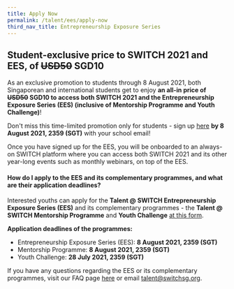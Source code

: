 ```yaml
---
title: Apply Now
permalink: /talent/ees/apply-now
third_nav_title: Entrepreneurship Exposure Series
---
```

## Student-exclusive price to SWITCH 2021 and EES, of ~~USD50~~ SGD10

As an exclusive promotion to students through 8 August 2021, both Singaporean and international students get to enjoy **an all-in price of ~~USD50~~ SGD10 to access both SWITCH 2021 and the Entrepreneurship Exposure Series (EES) (inclusive of Mentorship Programme and Youth Challenge)**!

Don't miss this time-limited promotion only for students - sign up [here](https://bit.ly/EESapply) **by 8 August 2021, 2359 (SGT)** with your school email!

Once you have signed up for the EES, you will be onboarded to an always-on SWITCH platform where you can access both SWITCH 2021 and its other year-long events such as monthly webinars, on top of the EES.

#### How do I apply to the EES and its complementary programmes, and what are their application deadlines?

Interested youths can apply for the **Talent @ SWITCH Entrepreneurship Exposure Series (EES)** and its complementary programmes - the **Talent @ SWITCH Mentorship Programme** and **Youth Challenge** [at this form](https://bit.ly/EESapply).

**Application deadlines of the programmes:**
* Entrepreneurship Exposure Series (EES): **8 August 2021, 2359 (SGT)**
* Mentorship Programme: **8 August 2021, 2359 (SGT)**
* Youth Challenge: **28 July 2021, 2359 (SGT)**


If you have any questions regarding the EES or its complementary programmes, visit our FAQ page [here](https://www.switchsg.org/talent/ees/faq) or email talent@switchsg.org.